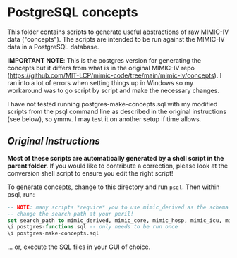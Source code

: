# PostgreSQL concepts

This folder contains scripts to generate useful abstractions of raw MIMIC-IV data ("concepts"). The
scripts are intended to be run against the MIMIC-IV data in a PostgreSQL database.

**IMPORTANT NOTE**: This is the postgres version for generating the concepts but it differs from what is in the original MIMIC-IV repo (https://github.com/MIT-LCP/mimic-code/tree/main/mimic-iv/concepts). I ran into a lot of errors when setting things up in Windows so my workaround was to go script by script and make the necessary changes.

I have not tested running postgres-make-concepts.sql with my modified scripts from the psql command line as described in the original instructions (see below), so ymmv. I may test it on another setup if time allows.


*Original Instructions*
-----------------------

**Most of these scripts are automatically generated by a shell script in the parent folder.** If you would like to contribute a correction, please look at the conversion shell script to ensure you edit the right script!

To generate concepts, change to this directory and run `psql`. Then within psql, run:

```sql
-- NOTE: many scripts *require* you to use mimic_derived as the schema for outputting concepts
-- change the search path at your peril!
set search_path to mimic_derived, mimic_core, mimic_hosp, mimic_icu, mimic_ed;
\i postgres-functions.sql -- only needs to be run once
\i postgres-make-concepts.sql
```

... or, execute the SQL files in your GUI of choice.
